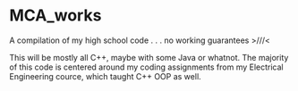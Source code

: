 # MCA_works
A compilation of my high school code . . . no working guarantees >///&lt;


This will be mostly all C++, maybe with some Java or whatnot. The majority of this code is centered around my coding assignments from my Electrical Engineering cource, which taught C++ OOP as well. 
